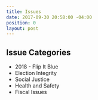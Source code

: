 ```yaml
---
title: Issues
date: 2017-09-30 20:58:00 -04:00
position: 0
layout: post
---
```


## Issue Categories
* 2018 - Flip It Blue
* Election Integrity
* Social Justice
* Health and Safety
* Fiscal Issues